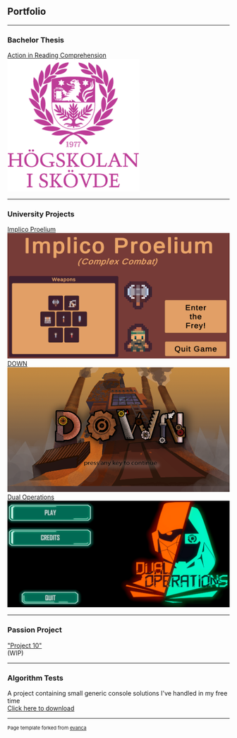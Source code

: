 ## Portfolio

---
### Bachelor Thesis
[Action in Reading Comprehension](/thesis_page)
<img src="images/HiS.png?raw=true"/>

---
### University Projects
[Implico Proelium](/implico_proelium_page)
<img src="images/IP_2.png?raw=true"/>
<br>
[DOWN](/down_page)
<img src="images/DOWN_1.png?raw=true"/>
<br>
[Dual Operations](/dual_operations_page)
<img src="images/DO_1.png?raw=true"/>

---
### Passion Project
["Project 10"](/p10) <br>
(WIP)

---
### Algorithm Tests
A project containing small generic console solutions I've handled in my free time <br>
[Click here to download](https://drive.google.com/file/d/1AAiH4BnhP6MvRvFwzGZWxhAqMwQgM2ch/view?usp=sharing)

---
<p style="font-size:11px">Page template forked from <a href="https://github.com/evanca/quick-portfolio">evanca</a></p>
<!-- Remove above link if you don't want to attibute -->
